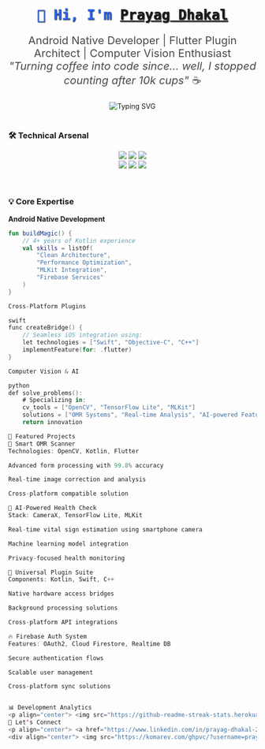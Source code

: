 <!-- Profile README -->

<div align="center">
  <!-- Modern Header -->
  <h1 style="color: #2B65EC; font-family: 'Space Mono', monospace; text-shadow: 1px 1px 2px #000000;">
    👋 Hi, I'm <a href="https://github.com/prayag887" target="_blank">Prayag Dhakal</a>
  </h1>
  <p style="font-size: 22px; color: #4A4A4A;">
    Android Native Developer | Flutter Plugin Architect | Computer Vision Enthusiast<br>
    <em>"Turning coffee into code since... well, I stopped counting after 10k cups"</em> ☕
  </p>

  <img src="https://readme-typing-svg.herokuapp.com?font=Space+Mono&size=26&duration=3000&pause=1000&color=2B65EC&center=true&width=600&height=50&lines=Kotlin+Code+Wizard;Swift+%2F+Obj-C+Plugin+Creator;OpenCV+Visionary;AI%2FML+Integrator;Cross-Platform+Problem+Solver" alt="Typing SVG"/>

</div>

<br>

### 🛠️ **Technical Arsenal**

<p align="center">
  <img src="https://img.shields.io/badge/Kotlin-Expert-7F52FF?style=for-the-badge&logo=kotlin&logoColor=white">
  <img src="https://img.shields.io/badge/Android-Native-3DDC84?style=for-the-badge&logo=android&logoColor=white">
  <img src="https://img.shields.io/badge/Swift-Plugin%20Pro-FA7343?style=for-the-badge&logo=swift&logoColor=white">
  <br>
  <img src="https://img.shields.io/badge/OpenCV-OMR%20Master-5C3EE8?style=for-the-badge&logo=opencv&logoColor=white">
  <img src="https://img.shields.io/badge/TensorFlow-ML%20Integration-FF6F00?style=for-the-badge&logo=tensorflow&logoColor=white">
  <img src="https://img.shields.io/badge/Firebase-Backend%20Pro-FFCA28?style=for-the-badge&logo=firebase&logoColor=black">
</p>

<br>

### 💡 **Core Expertise**

**Android Native Development**  
```kotlin
fun buildMagic() {
    // 4+ years of Kotlin experience
    val skills = listOf(
        "Clean Architecture", 
        "Performance Optimization",
        "MLKit Integration",
        "Firebase Services"
    )
}

Cross-Platform Plugins

swift
func createBridge() {
    // Seamless iOS integration using:
    let technologies = ["Swift", "Objective-C", "C++"]
    implementFeature(for: .flutter)
}

Computer Vision & AI

python
def solve_problems():
    # Specializing in:
    cv_tools = ["OpenCV", "TensorFlow Lite", "MLKit"]
    solutions = ["OMR Systems", "Real-time Analysis", "AI-powered Features"]
    return innovation

🚀 Featured Projects
📸 Smart OMR Scanner
Technologies: OpenCV, Kotlin, Flutter

Advanced form processing with 99.8% accuracy

Real-time image correction and analysis

Cross-platform compatible solution

🤖 AI-Powered Health Check
Stack: CameraX, TensorFlow Lite, MLKit

Real-time vital sign estimation using smartphone camera

Machine learning model integration

Privacy-focused health monitoring

🔌 Universal Plugin Suite
Components: Kotlin, Swift, C++

Native hardware access bridges

Background processing solutions

Cross-platform API integrations

🔥 Firebase Auth System
Features: OAuth2, Cloud Firestore, Realtime DB

Secure authentication flows

Scalable user management

Cross-platform sync solutions


📊 Development Analytics
<p align="center"> <img src="https://github-readme-streak-stats.herokuapp.com?user=prayag887&theme=default&hide_border=true&date_format=j%20M%5B%20Y%5D&card_width=800" alt="GitHub Streak" width="800"/> </p><div align="center"> <img src="https://github-readme-stats.vercel.app/api?username=prayag887&show_icons=true&theme=default&hide_border=true&count_private=true" width="400" alt="Stats"/> <img src="https://github-readme-stats.vercel.app/api/top-langs/?username=prayag887&layout=compact&theme=default&hide_border=true" width="345" alt="Languages"/> </div>
🤝 Let's Connect
<p align="center"> <a href="https://www.linkedin.com/in/prayag-dhakal-2a5b31222/"> <img src="https://img.shields.io/badge/LinkedIn-0077B5?style=for-the-badge&logo=linkedin&logoColor=white" alt="LinkedIn"> </a> <a href="mailto:prayagdhakal123@gmail.com"> <img src="https://img.shields.io/badge/Gmail-D14836?style=for-the-badge&logo=gmail&logoColor=white" alt="Email"> </a> <a href="https://stackoverflow.com/users/your-profile"> <img src="https://img.shields.io/badge/Stack_Overflow-FE7A16?style=for-the-badge&logo=stack-overflow&logoColor=white" alt="Stack Overflow"> </a> </p>
<div align="center"> <img src="https://komarev.com/ghpvc/?username=prayag887&style=flat-square&color=blue" alt="Profile Views"> <img src="https://wakatime.com/badge/user/your-wakatime-id.svg" alt="Coding Time"> </div> ```
